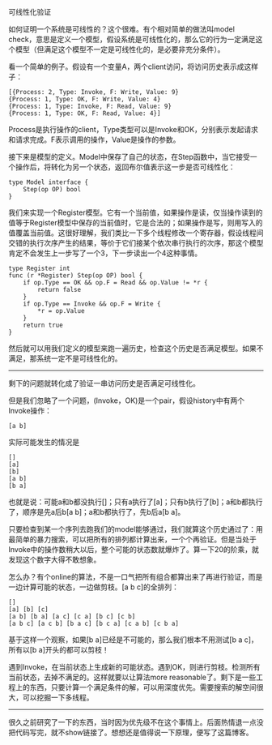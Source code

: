 可线性化验证

如何证明一个系统是可线性的？这个很难。有个相对简单的做法叫model check，意思是定义一个模型，假设系统是可线性化的，那么它的行为一定满足这个模型（但满足这个模型不一定是可线性化的，是必要非充分条件）。

看一个简单的例子。假设有一个变量A，两个client访问，将访问历史表示成这样子：

    [{Process: 2, Type: Invoke, F: Write, Value: 9}
    {Process: 1, Type: OK, F: Write, Value: 4}
    {Process: 1, Type: Invoke, F: Read, Value: 9}
    {Process: 1, Type: OK, F: Read, Value: 4}]

Process是执行操作的client，Type类型可以是Invoke和OK，分别表示发起请求和请求完成。F表示调用的操作，Value是操作的参数。

接下来是模型的定义。Model中保存了自己的状态，在Step函数中，当它接受一个操作后，将转化为另一个状态，返回布尔值表示这一步是否可线性化：

    type Model interface {
        Step(op OP) bool
    }

我们来实现一个Register模型。它有一个当前值，如果操作是读，仅当操作读到的值等于Register模型中保存的当前值时，它是合法的；如果操作是写，则用写入的值覆盖当前值。这很好理解，我们类比一下多个线程修改一个寄存器，假设线程间交错的执行次序产生的结果，等价于它们接某个依次串行执行的次序，那这个模型肯定不会发生上一步写了一个3，下一步读出一个4这种事情。

    type Register int
    func (r *Register) Step(op OP) bool {
        if op.Type == OK && op.F = Read && op.Value != *r {
            return false
        }
        if op.Type == Invoke && op.F = Write {
            *r = op.Value
        }
        return true
    }

然后就可以用我们定义的模型来跑一遍历史，检查这个历史是否满足模型。如果不满足，那系统一定不是可线性化的。

-----------------

剩下的问题就转化成了验证一串访问历史是否满足可线性化。

但是我们忽略了一个问题，(Invoke，OK)是一个pair，假设history中有两个Invoke操作：

    [a b]
    
实际可能发生的情况是

    []
    [a]
    [b]
    [a b]
    [b a]
    
也就是说：可能a和b都没执行[]；只有a执行了[a]；只有b执行了[b]；a和b都执行了，顺序是先a后b[a b]；a和b都执行了，先b后a[b a]。

只要检查到某一个序列去跑我们的model能够通过，我们就算这个历史通过了：用最简单的暴力搜索，可以把所有的排列都计算出来，一个个再验证。但是当处于Invoke中的操作数稍大以后，整个可能的状态数就爆炸了。算一下20的阶乘，就发现这个数字大得不敢想象。

怎么办？有个online的算法，不是一口气把所有组合都算出来了再进行验证，而是一边计算可能的状态，一边做剪枝。[a b c]的全排列：

    []
    [a] [b] [c]
    [a b] [b a] [a c] [c a] [b c] [c b]
    [a b c] [a c b] [b a c] [b c a] [c a b] [c b a]
    
基于这样一个观察，如果[b a]已经是不可能的，那么我们根本不用测试[b a c]，所有以[b a]开头的都可以剪枝！

遇到Invoke，在当前状态上生成新的可能状态。遇到OK，则进行剪枝。检测所有当前状态，去掉不满足的。这样就要以让算法more reasonable了。剩下是一些工程上的东西，只要计算一个满足条件的解，可以用深度优先。需要搜索的解空间很大，可以挖掘一下多线程。

-----------

很久之前研究了一下的东西，当时因为优先级不在这个事情上。后面热情退一点没把代码写完，就不show链接了。想想还是值得说一下原理，便写了这篇博客。
